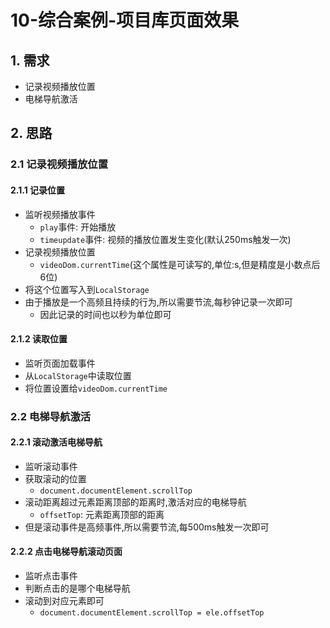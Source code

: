 # 10-综合案例-项目库页面效果

## 1. 需求

- 记录视频播放位置
- 电梯导航激活

## 2. 思路

### 2.1 记录视频播放位置

#### 2.1.1 记录位置

- 监听视频播放事件
  - `play`事件: 开始播放
  - `timeupdate`事件: 视频的播放位置发生变化(默认250ms触发一次)
- 记录视频播放位置
  - `videoDom.currentTime`(这个属性是可读写的,单位:s,但是精度是小数点后6位)
- 将这个位置写入到`LocalStorage`
- 由于播放是一个高频且持续的行为,所以需要节流,每秒钟记录一次即可
  - 因此记录的时间也以秒为单位即可

#### 2.1.2 读取位置

- 监听页面加载事件
- 从`LocalStorage`中读取位置
- 将位置设置给`videoDom.currentTime`

### 2.2 电梯导航激活

#### 2.2.1 滚动激活电梯导航

- 监听滚动事件
- 获取滚动的位置
  - `document.documentElement.scrollTop`
- 滚动距离超过元素距离顶部的距离时,激活对应的电梯导航
  - `offsetTop`: 元素距离顶部的距离
- 但是滚动事件是高频事件,所以需要节流,每500ms触发一次即可

#### 2.2.2 点击电梯导航滚动页面

- 监听点击事件
- 判断点击的是哪个电梯导航
- 滚动到对应元素即可
  - `document.documentElement.scrollTop = ele.offsetTop`